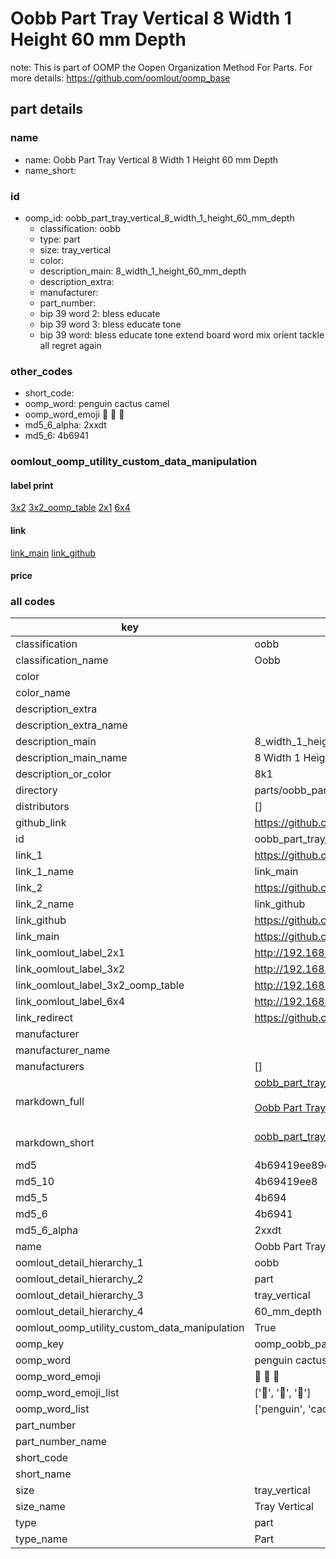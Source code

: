 # Oobb Part Tray Vertical 8 Width 1 Height 60 mm Depth  

note: This is part of OOMP the Oopen Organization Method For Parts. For more details: https://github.com/oomlout/oomp_base

##  part details
  







### name
* name: Oobb Part Tray Vertical 8 Width 1 Height 60 mm Depth
* name_short: 
### id
* oomp_id: oobb_part_tray_vertical_8_width_1_height_60_mm_depth
  * classification: oobb
  * type: part
  * size: tray_vertical
  * color: 
  * description_main: 8_width_1_height_60_mm_depth
  * description_extra: 
  * manufacturer: 
  * part_number: 
  * bip 39 word 2: bless educate
  * bip 39 word 3: bless educate tone
  * bip 39 word: bless educate tone extend board word mix orient tackle all regret again

### other_codes
* short_code: 
* oomp_word: penguin cactus camel
* oomp_word_emoji :penguin: :cactus: :camel:
* md5_6_alpha: 2xxdt
* md5_6: 4b6941






### oomlout_oomp_utility_custom_data_manipulation
#### label print
[3x2](http://192.168.1.245:1112/?label=oomp%202xxdt)
[3x2_oomp_table](http://192.168.1.108:1112/?label=oomp%202xxdt)
[2x1](http://192.168.1.242:1112/?label=oomp%202xxdt)
[6x4](http://192.168.1.55:1112/?label=oomp%202xxdt)    

#### link

[link_main](https://github.com/oomlout/oomlout_oomp_version_1_messy/tree/main/parts/oobb_part_tray_vertical_8_width_1_height_60_mm_depth) [link_github](https://github.com/oomlout/oomlout_oomp_version_1_messy/tree/main/parts/oobb_part_tray_vertical_8_width_1_height_60_mm_depth)                             

#### price







### all codes 
| key | value |  
| --- | --- |  
| classification | oobb |  
| classification_name | Oobb |  
| color |  |  
| color_name |  |  
| description_extra |  |  
| description_extra_name |  |  
| description_main | 8_width_1_height_60_mm_depth |  
| description_main_name | 8 Width 1 Height 60 mm Depth |  
| description_or_color | 8k1 |  
| directory | parts/oobb_part_tray_vertical_8_width_1_height_60_mm_depth |  
| distributors | [] |  
| github_link | https://github.com/oomlout/oomlout_oomp_part_src/tree/main/parts/oobb_part_tray_vertical_8_width_1_height_60_mm_depth |  
| id | oobb_part_tray_vertical_8_width_1_height_60_mm_depth |  
| link_1 | https://github.com/oomlout/oomlout_oomp_version_1_messy/tree/main/parts/oobb_part_tray_vertical_8_width_1_height_60_mm_depth |  
| link_1_name | link_main |  
| link_2 | https://github.com/oomlout/oomlout_oomp_version_1_messy/tree/main/parts/oobb_part_tray_vertical_8_width_1_height_60_mm_depth |  
| link_2_name | link_github |  
| link_github | https://github.com/oomlout/oomlout_oomp_version_1_messy/tree/main/parts/oobb_part_tray_vertical_8_width_1_height_60_mm_depth |  
| link_main | https://github.com/oomlout/oomlout_oomp_version_1_messy/tree/main/parts/oobb_part_tray_vertical_8_width_1_height_60_mm_depth |  
| link_oomlout_label_2x1 | http://192.168.1.242:1112/?label=oomp%202xxdt |  
| link_oomlout_label_3x2 | http://192.168.1.245:1112/?label=oomp%202xxdt |  
| link_oomlout_label_3x2_oomp_table | http://192.168.1.108:1112/?label=oomp%202xxdt |  
| link_oomlout_label_6x4 | http://192.168.1.55:1112/?label=oomp%202xxdt |  
| link_redirect | https://github.com/oomlout/oomlout_oomp_version_1_messy/tree/main/parts/oobb_part_tray_vertical_8_width_1_height_60_mm_depth |  
| manufacturer |  |  
| manufacturer_name |  |  
| manufacturers | [] |  
| markdown_full | [oobb_part_tray_vertical_8_width_1_height_60_mm_depth](none)<br>[](none)<br>[Oobb Part Tray Vertical 8 Width 1 Height 60 Mm Depth](none)<br><br> |  
| markdown_short | [oobb_part_tray_vertical_8_width_1_height_60_mm_depth](none)<br><br> |  
| md5 | 4b69419ee89c91c3f58c550fc891a0bd |  
| md5_10 | 4b69419ee8 |  
| md5_5 | 4b694 |  
| md5_6 | 4b6941 |  
| md5_6_alpha | 2xxdt |  
| name | Oobb Part Tray Vertical 8 Width 1 Height 60 mm Depth |  
| oomlout_detail_hierarchy_1 | oobb |  
| oomlout_detail_hierarchy_2 | part |  
| oomlout_detail_hierarchy_3 | tray_vertical |  
| oomlout_detail_hierarchy_4 | 60_mm_depth |  
| oomlout_oomp_utility_custom_data_manipulation | True |  
| oomp_key | oomp_oobb_part_tray_vertical_8_width_1_height_60_mm_depth |  
| oomp_word | penguin cactus camel |  
| oomp_word_emoji | :penguin: :cactus: :camel: |  
| oomp_word_emoji_list | [':penguin:', ':cactus:', ':camel:'] |  
| oomp_word_list | ['penguin', 'cactus', 'camel'] |  
| part_number |  |  
| part_number_name |  |  
| short_code |  |  
| short_name |  |  
| size | tray_vertical |  
| size_name | Tray Vertical |  
| type | part |  
| type_name | Part |  
